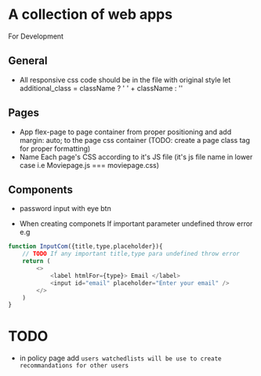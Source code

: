 # A collection of web apps

For Development

## General

- All responsive css code should be in the file with original style
let additional_class = className ? ' ' + className : ''

## Pages

- App flex-page to page container from proper positioning and add margin: auto; to the page css container (TODO: create a page class tag for proper formatting)
- Name Each page's CSS according to it's JS file (it's js file name in lower case i.e Moviepage.js === moviepage.css)

## Components

- password input with eye btn

- When creating componets If important parameter undefined throw error
e.g

```js
function InputCom({title,type,placeholder}){
    // TODO If any important title,type para undefined throw error
    return (
        <>
            <label htmlFor={type}> Email </label>
            <input id="email" placeholder="Enter your email" />
        </>
    )
}

```

# TODO

- in policy page add `users watchedlists will be use to create recommandations for other users`
